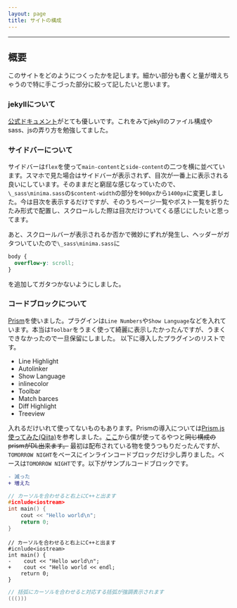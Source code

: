 ```yaml
---
layout: page
title: サイトの構成
---
```


---

## 概要
このサイトをどのようにつくったかを記します。細かい部分も書くと量が増えちゃうので特に手こづった部分に絞って記したいと思います。

### jekyllについて
[公式ドキュメント](http://jekyllrb-ja.github.io/)がとても優しいです。これをみてjekyllのファイル構成やsass、jsの弄り方を勉強してました。

### サイドバーについて
サイドバーは`flex`を使って`main-content`と`side-content`の二つを横に並べています。スマホで見た場合はサイドバーが表示されず、目次が一番上に表示される良いにしています。そのままだと窮屈な感じなっていたので、`\_sass\minima.sass`の`$content-width`の部分を`900px`から`1400px`に変更しました。今は目次を表示するだけですが、そのうちページ一覧やポスト一覧を折りたたみ形式で配置し、スクロールした際は目次だけついてくる感じにしたいと思ってます。

あと、スクロールバーが表示されるか否かで微妙にずれが発生し、ヘッダーがガタついていたので`\_sass\minima.sass`に
```css
body {
  overflow-y: scroll;
}
```
を追加してガタつかないようにしました。

### コードブロックについて
[Prism](https://prismjs.com/download.html#themes=prism&languages=markup+css+clike+javascript)を使いました。プラグインは`Line Numbers`や`Show Language`などを入れています。本当は`Toolbar`をうまく使って綺麗に表示したかったんですが、うまくできなかったので一旦保留にしました。
以下に導入したプラグインのリストです。
- Line Highlight
- Autolinker
- Show Language
- inlinecolor
- Toolbar
- Match barces
- Diff Highlight
- Treeview

入れるだけいれて使ってないものもあります。Prismの導入については[Prism.js 使ってみた(Qiita)](https://qiita.com/taqumo/items/825c862517ba9d8567a1)を参考しました。[ここ](https://prismjs.com/download.html#themes=prism-tomorrow&languages=markup+css+clike+javascript+bash+bison+brainfuck+c+cpp+css-extras+diff+git+java+json+json5+latex+nginx+ocaml+perl+prolog+python+ruby+yaml&plugins=line-highlight+line-numbers+autolinker+show-language+inline-color+toolbar+match-braces+diff-highlight+treeview)から僕が使ってるやつと~~同じ構成のprismがDL出来ます。~~ 最初は配布されている物を使うつもりだったんですが、`TOMORROW NIGHT`をベースにインラインコードブロックだけ少し弄りました。ベースは`TOMORROW NIGHT`です。以下がサンプルコードブロックです。

```diff
- 減った
+ 増えた
```
```cpp
// カーソルを合わせると右上にC++と出ます
#icnlude<iostream>
int main() {
    cout << "Hello world\n";
    return 0;
}
```
```diff-cpp
// カーソルを合わせると右上にC++と出ます
#icnlude<iostream>
int main() {
-    cout << "Hello world\n";
+    cout << "Hello world << endl;
    return 0;
}
```

```cpp
// 括弧にカーソルを合わせると対応する括弧が強調表示されます
((()))
```